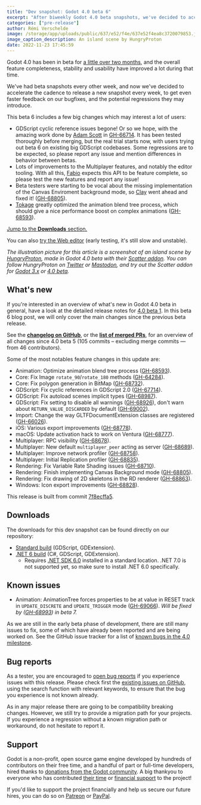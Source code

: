 ```yaml
---
title: "Dev snapshot: Godot 4.0 beta 6"
excerpt: "After biweekly Godot 4.0 beta snapshots, we've decided to accelerate the cadence to release a new snapshot every week, to get even faster feedback on our bugfixes and potential regressions. Beta 6 fixes infamous issues around cyclic dependencies in GDScript, as well as other nice goodies!"
categories: ["pre-release"]
author: Rémi Verschelde
image: /storage/app/uploads/public/637/e52/f4e/637e52f4ea8c3720079853.jpg
image_caption_description: An island scene by HungryProton
date: 2022-11-23 17:45:59
---
```


Godot 4.0 has been in beta for [a little over two months](/article/dev-snapshot-godot-4-0-beta-1), and the overall feature completeness, stability and usability have improved a lot during that time.

We've had beta snapshots every other week, and now we've decided to accelerate the cadence to release a new snapshot every week, to get even faster feedback on our bugfixes, and the potential regressions they may introduce.

This beta 6 includes a few big changes which may interest a lot of users:

- GDScript cyclic reference issues begone! Or so we hope, with the amazing work done by [Adam Scott](https://github.com/adamscott/) in [GH-66714](https://github.com/godotengine/godot/pull/67714). It has been tested thoroughly before merging, but the real trial starts now, with users trying out beta 6 on existing big GDScript codebases. Some regressions are to be expected, so please report any issue and mention differences in behavior between betas.
- Lots of improvements to the Multiplayer features, and notably the editor tooling. With all this, [Fabio](https://github.com/Faless/) expects this API to be feature complete, so please test the new features and report any issue!
- Beta testers were starting to be vocal about the missing implementation of the Canvas Enviroment background mode, so [Clay](https://github.com/clayjohn/) went ahead and fixed it! ([GH-68805](https://github.com/godotengine/godot/pull/68805)).
- [Tokage](https://github.com/TokageItLab) greatly optimized the animation blend tree process, which should give a nice performance boost on complex animations ([GH-68593](https://github.com/godotengine/godot/pull/68593)).

[Jump to the **Downloads** section.](#downloads)

You can also [try the Web editor](https://editor.godotengine.org/releases/4.0.beta6/godot.editor.html) (early testing, it's still slow and unstable).

*The illustration picture for this article is a screenshot of an island scene by [HungryProton](https://twitter.com/HungryProton), made in Godot 4.0 beta with their [Scatter addon](https://github.com/HungryProton/scatter/tree/v4). You can follow HungryProton on [Twitter](https://twitter.com/HungryProton) or [Mastodon](https://mastodon.gamedev.place/@HungryProton), and try out the Scatter addon for [Godot 3.x](https://github.com/HungryProton/scatter) or [4.0 beta](https://github.com/HungryProton/scatter/tree/v4).*

## What's new

If you're interested in an overview of what's new in Godot 4.0 beta in general, have a look at the detailed release notes for [4.0 beta 1](/article/dev-snapshot-godot-4-0-beta-1). In this beta 6 blog post, we will only cover the main changes since the previous beta release.

See the [**changelog on GitHub**](https://github.com/godotengine/godot/compare/89a33d28f00fec579184fb7193790d40aa09b45b...7f8ecffa56834dce3ccbd736738b613d51133dea), or the [**list of merged PRs**](https://github.com/godotengine/godot/pulls?q=is%3Apr+merged%3A2022-11-16..2022-11-22+is%3Amerged+sort%3Acreated-asc+milestone%3A4.0), for an overview of all changes since 4.0 beta 5 (105 commits – excluding merge commits ― from 46 contributors).

Some of the most notables feature changes in this update are:

- Animation: Optimize animation blend tree process ([GH-68593](https://github.com/godotengine/godot/pull/68593)).
- Core: Fix Image `rotate_90`/`rotate_180` methods ([GH-64284](https://github.com/godotengine/godot/pull/64284)).
- Core: Fix polygon generation in BitMap ([GH-68732](https://github.com/godotengine/godot/pull/68732)).
- GDScript: Fix cyclic references in GDScript 2.0 ([GH-67714](https://github.com/godotengine/godot/pull/67714)).
- GDScript: Fix autoload scenes implicit types ([GH-68987](https://github.com/godotengine/godot/pull/68987)).
- GDScript: Fix setting to disable all warnings ([GH-68926](https://github.com/godotengine/godot/pull/68926)), don't warn about `RETURN_VALUE_DISCARDED` by default ([GH-69002](https://github.com/godotengine/godot/pull/69002)).
- Import: Change the way GLTFDocumentExtension classes are registered ([GH-66026](https://github.com/godotengine/godot/pull/66026)).
- iOS: Various export improvements ([GH-68778](https://github.com/godotengine/godot/pull/68778)).
- macOS: Update activation hack to work on Ventura ([GH-68777](https://github.com/godotengine/godot/pull/68777)).
- Multiplayer: RPC visibility ([GH-68678](https://github.com/godotengine/godot/pull/68678)).
- Multiplayer: New default `multiplayer_peer` acting as server ([GH-68689](https://github.com/godotengine/godot/pull/68689)).
- Multiplayer: Improve network profiler ([GH-68758](https://github.com/godotengine/godot/pull/68758)).
- Multiplayer: Initial Replication profiler ([GH-68835](https://github.com/godotengine/godot/pull/68835)).
- Rendering: Fix Variable Rate Shading issues ([GH-68710](https://github.com/godotengine/godot/pull/68710)).
- Rendering: Finish implementing Canvas Background mode ([GH-68805](https://github.com/godotengine/godot/pull/68805)).
- Rendering: Fix drawing of 2D skeletons in the RD renderer ([GH-68863](https://github.com/godotengine/godot/pull/68863)).
- Windows: Icon export improvements ([GH-68828](https://github.com/godotengine/godot/pull/68828)).

This release is built from commit [7f8ecffa5](https://github.com/godotengine/godot/commit/7f8ecffa56834dce3ccbd736738b613d51133dea).

<a id="downloads"></a>
## Downloads

The downloads for this dev snapshot can be found directly on our repository:

* [Standard build](https://github.com/godotengine/godot-builds/releases/4.0-beta6) (GDScript, GDExtension).
* [.NET 6 build](https://github.com/godotengine/godot-builds/releases/4.0-beta6) (C#, GDScript, GDExtension).
  - Requires [.NET SDK 6.0](https://dotnet.microsoft.com/en-us/download/dotnet/6.0) installed in a standard location. .NET 7.0 is not supported yet, so make sure to install .NET 6.0 specifically.

## Known issues

* Animation: AnimationTree forces properties to be at value in RESET track in `UPDATE_DISCRETE` and `UPDATE_TRIGGER` mode ([GH-69066](https://github.com/godotengine/godot/pull/69066)). *Will be fixed by ([GH-68993](https://github.com/godotengine/godot/pull/68993)) in beta 7.*

As we are still in the early beta phase of development, there are still many issues to fix, some of which have already been reported and are being worked on. See the GitHub issue tracker for a list of [known bugs in the 4.0 milestone](https://github.com/godotengine/godot/issues?q=is%3Aissue+is%3Aopen+milestone%3A4.0+label%3Abug+).

## Bug reports

As a tester, you are encouraged to [open bug reports](https://github.com/godotengine/godot/issues) if you experience issues with this release. Please check first the [existing issues on GitHub](https://github.com/godotengine/godot/issues), using the search function with relevant keywords, to ensure that the bug you experience is not known already.

As in any major release there are going to be compatibility breaking changes. However, we still try to provide a migration path for your projects. If you experience a regression without a known migration path or workaround, do not hesitate to report it.

## Support

Godot is a non-profit, open source game engine developed by hundreds of contributors on their free time, and a handful of part or full-time developers, hired thanks to [donations from the Godot community](https://godotengine.org/donate). A big thankyou to everyone who has contributed [their time](https://github.com/godotengine/godot/blob/master/AUTHORS.md) or [financial support](https://github.com/godotengine/godot/blob/master/DONORS.md) to the project!

If you'd like to support the project financially and help us secure our future hires, you can do so on [Patreon](https://www.patreon.com/godotengine) or [PayPal](https://godotengine.org/donate).
